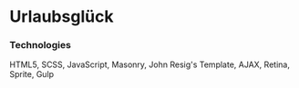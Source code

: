 # Urlaubsglück

### Technologies

HTML5, SCSS, JavaScript, Masonry, John Resig's Template, AJAX, Retina, Sprite, Gulp


